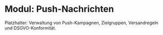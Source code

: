 # Modul: Push-Nachrichten

Platzhalter: Verwaltung von Push-Kampagnen, Zielgruppen, Versandregeln und DSGVO-Konformität.
